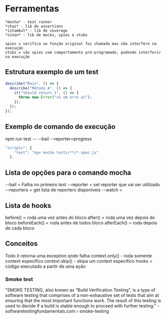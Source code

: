 # Ferramentas

    *mocha* - test runner
    *chai* - lib de assertions
    *istambul* - lib de coverage
    *sinon* - lib de mocks, spies e stubs

    spies = verifica se função original foi chamada mas não interfere na execução
    stubs = são spies com comportamento pré-programado, podendo interferir na execução

## Estrutura exemplo de um test

```js
describe("Main", () => {
  describe("Método A", () => {
    it("Should return 1", () => {
      throw new Error("só um erro aí");
    });
  });
});
```

## Exemplo de comando de execução

npm run test -- --bail --reporter=progress

```js
"scripts": {
    "test": "npx mocha tests/**/*.spec.js"
  },
```

## Lista de opções para o comando mocha
--bail = Falha no primeiro test
--reporter = set reporter que vai ser utilizado
--reporters = get lista de reporters disponíveis
--watch = 

## Lista de hooks
before() = roda uma vez antes do bloco
after() = roda uma vez depois do bloco
beforeEach() = roda antes de todos bloco
afterEach() = roda depois de cada bloco


## Conceitos
Todo it retorna uma exception qndo falha
context.only() - roda somente context específico
context.skip() - skipa um context específico
hooks = código executado a partir de uma ação

### Smoke test
"SMOKE TESTING, also known as “Build Verification Testing”, is a type of software testing that comprises of a non-exhaustive set of tests that aim at ensuring that the most important functions work. The result of this testing is used to decide if a build is stable enough to proceed with further testing."
                                                                    - softwaretestingfundamentals.com › smoke-testing

